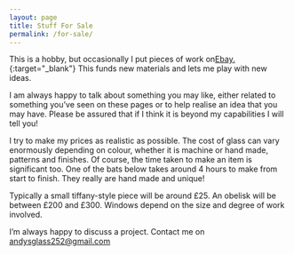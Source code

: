 ```yaml
---
layout: page
title: Stuff For Sale
permalink: /for-sale/
---
```


This is a hobby, but occasionally I put pieces of work on[Ebay.](https://www.ebay.co.uk/sch/harrysdad2/m.html){:target="_blank"} This funds new materials and lets me play with new ideas.

I am always happy to talk about something you may like, either related to something you’ve seen on these pages or to help realise an idea that you may have. Please be assured that if I think it is beyond my capabilities I will tell you!

I try to make my prices as realistic as possible. The cost of glass can vary enormously depending on colour, whether it is machine or hand made, patterns and finishes. Of course, the time taken to make an item is significant too. One of the bats below takes around 4 hours to make from start to finish. They really are hand made and unique!

Typically a small tiffany-style piece will be around £25. An obelisk will be between £200 and £300. Windows depend on the size and degree of work involved.

I’m always happy to discuss a project. Contact me on [andysglass252@gmail.com](mailto:andysglass252@gmail.com)

